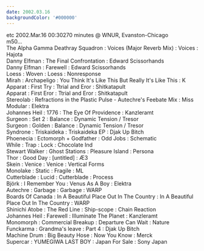 ```yaml
---
date: 2002.03.16
backgroundColor: '#000000'
---
```



etc 2002.Mar.16 00:30270 minutes @ WNUR, Evanston-Chicago  
m50...  
The Alpha Gamma Deathray Squadron : Voices (Major Reverb Mix) : Voices : Hajota  
Danny Elfman : The Final Confrontation : Edward Scissorhands  
Danny Elfman : Farewell : Edward Scissorhands  
Loess : Woven : Loess : Nonresponse  
Mirah : Archapeligo : You Think It's Like This But Really It's Like This : K  
Apparat : First Try : Ttrial and Eror : Shitkatapult  
Apparat : First Eror : Ttrial and Eror : Shitkatapult  
Stereolab : Refractions in the Plastic Pulse - Autechre's Feebate Mix : Miss Modular : Elektra  
Johannes Heil : 1776 : The Eye Of Providence : Kanzleramt  
Surgeon : Set 2 : Balance : Dynamic Tension / Tresor  
Surgeon : Golden : Balance : Dynamic Tension / Tresor  
Syndrone : Triskaideka : Triskaideka EP : Djak Up Bitch  
Phoenecia : Ectomorph + Godfather : Odd Jobs : Schematic  
While : Trap : Lock : Chocolate Ind  
Stewart Walker : Ghost Stations : Pleasure Island : Persona  
Thor : Good Day : \[untitled\] : Æ3  
Skein : Venice : Venice : Vertical Forms  
Monolake : Static : Fragile : ML  
Cutterblade : Lucid : Cutterblade : Process  
Björk : I Remember You : Venus As A Boy : Elektra  
Autechre : Garbage : Garbage : WARP  
Boards Of Canada : In A Beautiful Place Out In The Country : In A Beautiful Place Out In The Country : WARP  
Shinichi Atobe : The Red Line : Ship-scope : Chain Reaction  
Johannes Heil : Farewell : Illuminate The Planet : Kanzleramt  
Monomorph : Commercial Breakup : Departure Can Wait : Nature  
Funckarma : Grandma's leave : Part 4 : Djak Up Bitch  
Machine Drum : Big Beauty Hose : Now You Know : Merck  
Supercar : YUMEGIWA LAST BOY : Japan For Sale : Sony Japan